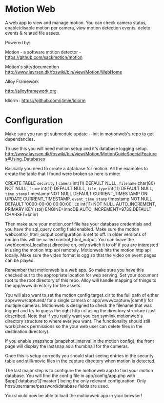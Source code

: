Motion Web
===================
A web app to view and manage motion. You can check camera status, enable/disable motion per camera, view motion detection events, delete events & related file assets.

Powered by:

Motion - a software motion detector - https://github.com/sackmotion/motion

Motion's site/documention http://www.lavrsen.dk/foswiki/bin/view/Motion/WebHome

Alloy Framework

http://alloyframework.org

Idiorm : https://github.com/j4mie/idiorm


Configuration
===================

Make sure you run git submodule update --init in motionweb's repo to get dependancies.

To use this you will need motion setup and it's database logging setup.
http://www.lavrsen.dk/foswiki/bin/view/Motion/MotionGuideSpecialFeatures#Using_Databases

Basically you need to create a database for motion. All the examples to create the table that I found were broken so here is mine:

CREATE TABLE `security` (  `camera` int(11) DEFAULT NULL,  `filename` char(80) NOT NULL,  `frame` int(11) DEFAULT NULL,  `file_type` int(11) DEFAULT NULL,  `time_stamp` timestamp NOT NULL DEFAULT CURRENT_TIMESTAMP ON UPDATE CURRENT_TIMESTAMP,  `event_time_stamp` timestamp NOT NULL DEFAULT '0000-00-00 00:00:00',  `ID` int(11) NOT NULL AUTO_INCREMENT,  PRIMARY KEY (`ID`)) ENGINE=InnoDB AUTO_INCREMENT=9739 DEFAULT CHARSET=latin1

Then make sure your motion.conf file has your database credentials and you have the sql_query config field enabled. Make sure the motion webcontrol_html_output configuration is set to off. In older versions of motion this will be called control_html_output. You can leave the (web)control_localhost directive on, only switch it to off if you are interested in using the motion http api remotely. Motionweb hits the motion http api locally. Make sure the video format is ogg so that the video on event pages can be played. 

Remember that motionweb is a web app. So make sure you have this checked out to the appropriate location for web serving. Set your document root to the root directory of this repo. Alloy will handle mapping of things to the app/www directory for file assets.

You will also want to set the motion config target_dir to the full path of either app/www/captured/ for a single camera or app/www/capture/[cam#]/ for multiple cameras. Motionweb is designed to check the filename that was logged and try to guess the right http url using the directory structure i just described. Note that if you really want you can symlink motionweb's directory structure to where ever you want. The functionality should still work(check permissions so the your web user can delete files in the destination directory).

If you enable snapshots (snapshot_interval in the motion config), the front page will display the lastsnap as a thumbnail for the cameras.

Once this is setup correctly you should start seeing entries in the security table and still/movie files in the capture directory when motion is detected.

The last major step is to configure the motionweb app to find your motion database. You will find the config file in app/config/app.php with $app['database']['master'] being the only relevant configuration. Only host/username/password/database fields are used.

You should now be able to load the motionweb app in your browser!
